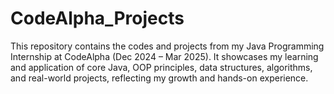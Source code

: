 # CodeAlpha_Projects
This repository contains the codes and projects from my Java Programming Internship at CodeAlpha (Dec 2024 – Mar 2025). It showcases my learning and application of core Java, OOP principles, data structures, algorithms, and real-world projects, reflecting my growth and hands-on experience.
